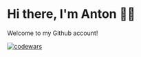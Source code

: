 # Hi there, I'm Anton </a>🙋🏻</h1>

  Welcome to my Github account!



[![codewars](https://www.codewars.com/users/antoxa91/badges/small)](https://www.codewars.com/users/antoxa91)   
